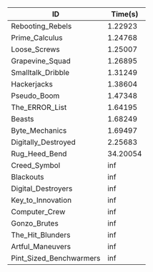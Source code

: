 |ID|Time(s)|
|-|-|
|Rebooting_Rebels|1.22923|
|Prime_Calculus|1.24768|
|Loose_Screws|1.25007|
|Grapevine_Squad|1.26895|
|Smalltalk_Dribble|1.31249|
|Hackerjacks|1.38604|
|Pseudo_Boom|1.47348|
|The_ERROR_List|1.64195|
|Beasts|1.68249|
|Byte_Mechanics|1.69497|
|Digitally_Destroyed|2.25683|
|Rug_Heed_Bend|34.20054|
|Creed_Symbol|inf|
|Blackouts|inf|
|Digital_Destroyers|inf|
|Key_to_Innovation|inf|
|Computer_Crew|inf|
|Gonzo_Brutes|inf|
|The_Hit_Blunders|inf|
|Artful_Maneuvers|inf|
|Pint_Sized_Benchwarmers|inf|
